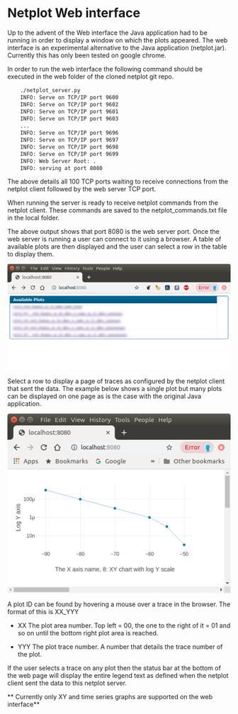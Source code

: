 # Netplot Web interface
Up to the advent of the Web interface the Java application had to be running in
order to display a window on which the plots appeared. The web interface is an
experimental alternative to the Java application (netplot.jar).
Currently this has only been tested on google chrome.


In order to run the web interface the following command should be executed in
the web folder of the cloned netplot git repo.

```
    ./netplot_server.py
    INFO: Serve on TCP/IP port 9600
    INFO: Serve on TCP/IP port 9602
    INFO: Serve on TCP/IP port 9601
    INFO: Serve on TCP/IP port 9603
    ...
    INFO: Serve on TCP/IP port 9696
    INFO: Serve on TCP/IP port 9697
    INFO: Serve on TCP/IP port 9698
    INFO: Serve on TCP/IP port 9699
    INFO: Web Server Root: .
    INFO: serving at port 8080
```

The above details all 100 TCP ports waiting to receive connections from the netplot client followed by the web server TCP port.

When running the server is ready to receive netplot commands from the netplot client. These commands are saved to the
netplot_commands.txt file in the local folder.

The above output shows that port 8080 is the web server port. Once the web server is running a user can connect to it
using a browser. A table of available plots are then displayed and the user can select a row in the table to display them.

![Top level plot list table.](../netplot_top_level.png)

Select a row to display a page of traces as configured by the netplot client that sent the data. The example below shows a single plot but many plots can be displayed on one page as is the case with the original Java application.

![Example plot with a single trace.](../netplot_web.png)

A plot ID can be found by hovering a mouse over a trace in the browser. The format of this is XX_YYY

- XX The plot area number. Top left = 00, the one to the right of it = 01 and so on until the bottom right plot area is reached.

- YYY The plot trace number. A number that details the trace number of the plot.

If the user selects a trace on any plot then the status bar at the bottom of the web page will display the entire legend text as defined when the netplot client sent the data to this netplot server.

** Currently only XY and time series graphs are supported on the web interface**
